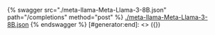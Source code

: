 [#generator:start]: <> ({ "template": "openapi" })
{% swagger src="./meta-llama-Meta-Llama-3-8B.json" path="/completions" method="post" %}
[./meta-llama-Meta-Llama-3-8B.json](./meta-llama-Meta-Llama-3-8B.json)
{% endswagger %}
[#generator:end]: <> ({})